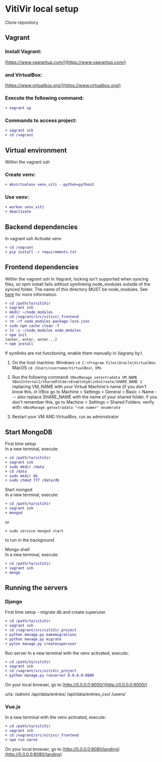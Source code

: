 # VitiVir local setup

Clone repository

## Vagrant
### Install Vagrant:
[https://www.vagrantup.com/](https://www.vagrantup.com/)

### and VirtualBox:
[https://www.virtualbox.org/](https://www.virtualbox.org/)

### Execute the following command:
```diff
+ vagrant up
```

### Commands to access project:
```diff
+ vagrant ssh
+ cd /vagrant
```

## Virtual environment
Within the vagrant ssh

### Create venv:
```diff
+ mkvirtualenv venv_viti --python=python3
```

### Use venv:
```diff
+ workon venv_viti
+ deactivate
```

## Backend dependencies
In vagrant ssh
Activate venv
```diff
+ cd /vagrant
+ pip install -r requirements.txt
```

## Frontend dependencies
Within the vagrant ssh
In Vagrant, locking isn't supported when syncing files, so npm install fails without symlinking node_modules outside of the synced folder. The name of this directory MUST be node_modules. See [here]( http://perrymitchell.net/article/npm-symlinks-through-vagrant-windows/) for more information. 
```diff
+ cd /path/to/vitiVir
+ vagrant ssh
+ mkdir ~/node_modules
+ cd /vagrant/src/vitivir_frontend
+ rm -rf node_modules package-lock.json
+ sudo npm cache clean -f
+ ln -s ~/node_modules node_modules
+ npm init
[enter, enter, enter...]
+ npm install
```
If symlinks are not functioning, enable them manually in Vagrany by:\
1. On the host machine: 
Windows ```cd C:\Program Files\Oracle\VirtualBox```
MacOS ```cd /Users/username/VirtualBox\ VMs```

2. Run the following command:
```VBoxManage setextradata VM_NAME VBoxInternal2/SharedFoldersEnableSymlinksCreate/SHARE_NAME 1```
replacing VM_NAME with your Virtual Machine's name (if you don't know this, in VBox go to Machine > Settings > General > Basic > Name --- also replace SHARE_NAME with the name of your shared folder, if you don't remember this, go to Machine > Settings > Shared Folders. 
verify with: 
```VBoxManage getextradata "<vm name>" enumerate```

3. Restart your VM AND VirtualBox, run as administrator


## Start MongoDB
First time setup\
In a new terminal, execute:
```diff
+ cd /path/to/vitiVir
+ vagrant ssh
+ sudo mkdir /data
+ cd /data
+ sudo mkdir db
+ sudo chmod 777 /data/db
```

Start mongod\
In a new terminal, execute:
```diff
+ cd /path/to/vitiVir
+ vagrant ssh
+ mongod
```
or 
```
+ sudo service mongod start
```
to run in the background

Mongo shell\
In a new terminal, execute:
```diff
+ cd /path/to/vitiVir
+ vagrant ssh
+ mongo
```

## Running the servers
### Django
First time setup - migrate db and create superuser
```diff
+ cd /path/to/vitiVir
+ vagrant ssh
+ cd /vagrant/src/vitiVir_project
+ python manage.py makemigrations
+ python manage.py migrate
+ pyton manage.py createsuperuser
```

Run server
In a new terminal with the venv activated, execute:
```diff
+ cd /path/to/vitiVir
+ vagrant ssh
+ cd /vagrant/src/vitiVir_project
+ python manage.py runserver 0.0.0.0:9000
```
On your local browser, go to [http://0.0.0.0:9000/](http://0.0.0.0:9000/)

urls:
/admin/
/api/data/entries/
/api/data/entries_csv/
/users/

### Vue.js
In a new terminal with the venv activated, execute:
```diff
+ cd /path/to/vitiVir
+ vagrant ssh
+ cd /vagrant/src/vitivir_frontend
+ npm run serve
```
On your local browser, go to  [http://0.0.0.0:8080/landing](http://0.0.0.0:8080/landing)

